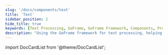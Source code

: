 ```yaml
---
slug: '/docs/components/text'
title: 'Text'
sidebar_position: 2
hide_title: true
keywords: [Text Processing, GoFrame, GoFrame Framework, Components, Programming, Development, Tools, Frontend Development, Backend Development, Web Development]
description: "Using the GoFrame framework for text processing, helping developers efficiently build and manage text content in the GoFrame environment. Leverage the powerful features of GoFrame to simplify the programming process, enhance development efficiency, and allow developers to focus on implementing core business logic."
---
```


import DocCardList from '@theme/DocCardList';

<DocCardList />
